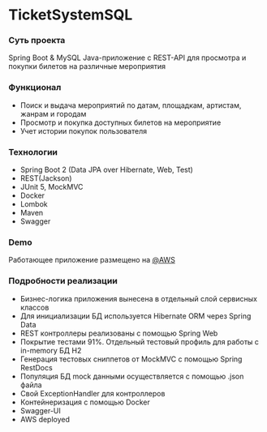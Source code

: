 # TicketSystemSQL

### Суть проекта
Spring Boot & MySQL Java-приложение с REST-API для просмотра и покупки билетов на различные мероприятия

### Функционал
* Поиск и выдача мероприятий по датам, площадкам, артистам, жанрам и городам
* Просмотр и покупка доступных билетов на мероприятие
* Учет истории покупок пользователя 

### Технологии
* Spring Boot 2 (Data JPA over Hibernate, Web, Test)
* REST(Jackson)
* JUnit 5, MockMVC
* Docker
* Lombok
* Maven
* Swagger

### Demo
Работающее приложение размещено на [@AWS](http://3.19.211.8:8080/)

### Подробности реализации
* Бизнес-логика приложения вынесена в отдельный слой сервисных классов
* Для инициализации БД используется Hibernate ORM через Spring Data
* REST контроллеры реализованы с помощью Spring Web
* Покрытие тестами 91%. Отдельный тестовый профиль для работы с in-memory БД H2
* Генерация тестовых сниппетов от MockMVC с помощью Spring RestDocs
* Популяция БД mock данными осуществляется с помощью .json файла
* Свой ExceptionHandler для контроллеров
* Контейнеризация с помощью Docker
* Swagger-UI 
* AWS deployed
